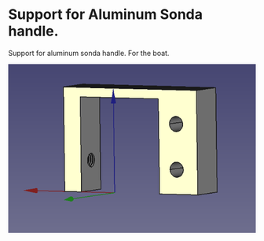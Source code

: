# Support for Aluminum Sonda handle.
Support for aluminum sonda handle. For the boat.


![Screenshoot](support_aluminium_for_boat.png)

